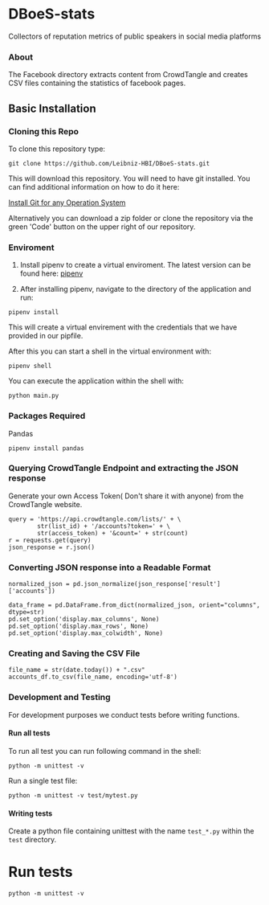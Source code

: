 # DBoeS-stats
Collectors of reputation metrics of public speakers in social media platforms 

### About

The Facebook directory extracts content from CrowdTangle and creates CSV files containing the statistics of facebook pages. 
## Basic Installation

### Cloning this Repo

To clone this repository type:

```
git clone https://github.com/Leibniz-HBI/DBoeS-stats.git
```

This will download this repository. You will need to have git installed.
You can find additional information on how to do it here:

[Install Git for any Operation System](https://github.com/git-guides/install-git)

Alternatively you can download a zip folder or clone the repository via the green 'Code' button on the upper right of our repository.

### Enviroment 

1. Install pipenv to create a virtual enviroment. The latest version can be found here:
[pipenv](https://pipenv.readthedocs.io/en/latest)

2. After installing pipenv, navigate to the directory of the application and run:

```
pipenv install
```
This will create a virtual envirement with the credentials that we have provided in
our pipfile. 

After this you can start a shell in the virtual environment with:

```
pipenv shell
```

You can execute the application within the shell with:

```
python main.py
```
### Packages Required
Pandas
```
pipenv install pandas
```

### Querying CrowdTangle Endpoint and extracting the JSON response
Generate your own Access Token( Don't share it with anyone) from the CrowdTangle website.
```
query = 'https://api.crowdtangle.com/lists/' + \
        str(list_id) + '/accounts?token=' + \
        str(access_token) + '&count=' + str(count)
r = requests.get(query)
json_response = r.json()
```
### Converting JSON response into a Readable Format
```
normalized_json = pd.json_normalize(json_response['result']['accounts'])

data_frame = pd.DataFrame.from_dict(normalized_json, orient="columns", dtype=str)
pd.set_option('display.max_columns', None)
pd.set_option('display.max_rows', None)
pd.set_option('display.max_colwidth', None)
```

### Creating and Saving the CSV File
```
file_name = str(date.today()) + ".csv"
accounts_df.to_csv(file_name, encoding='utf-8')
```
### Development and Testing

For development purposes we conduct tests before writing functions. 

#### Run all tests

To run all test you can run following command in the shell:

```
python -m unittest -v
```

Run a single test file:

```
python -m unittest -v test/mytest.py
```

#### Writing tests

Create a python file containing unittest with the name `test_*.py` within the `test` directory.

# Run tests

```
python -m unittest -v
```
